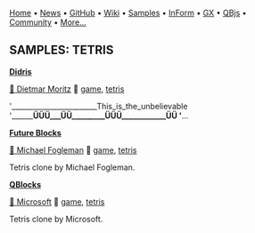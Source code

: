 [Home](https://qb64.com) • [News](../news.md) • [GitHub](https://github.com/QB64Official/qb64) • [Wiki](https://github.com/QB64Official/qb64/wiki) • [Samples](../samples.md) • [InForm](../inform.md) • [GX](../gx.md) • [QBjs](../qbjs.md) • [Community](../community.md) • [More...](../more.md)

## SAMPLES: TETRIS

**[Didris](didris/index.md)**

[🐝 Dietmar Moritz](dietmar-moritz.md) 🔗 [game](game.md), [tetris](tetris.md)

'________________________This_is_the_unbelievable '________ÜÜÜ___ÜÜ_________ÜÜÜ____________ÜÜ '__...

**[Future Blocks](future-blocks/index.md)**

[🐝 Michael Fogleman](michael-fogleman.md) 🔗 [game](game.md), [tetris](tetris.md)

Tetris clone by Michael Fogleman.

**[QBlocks](qblocks/index.md)**

[🐝 Microsoft](microsoft.md) 🔗 [game](game.md), [tetris](tetris.md)

Tetris clone by Microsoft.
